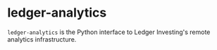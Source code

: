 # ledger-analytics

`ledger-analytics` is the Python interface to Ledger Investing's remote
analytics infrastructure.
